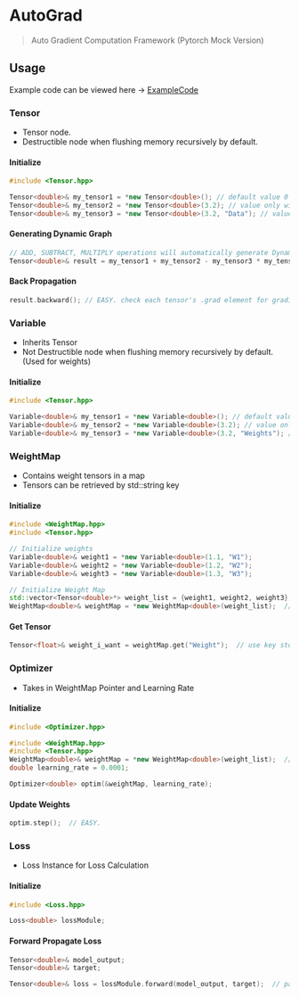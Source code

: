 # AutoGrad
> Auto Gradient Computation Framework (Pytorch Mock Version)

## Usage
Example code can be viewed here -> [ExampleCode](https://github.com/litcoderr/AutoGradCpp/blob/master/test/main.cpp)

### Tensor
- Tensor node.
- Destructible node when flushing memory recursively by default.

#### Initialize
```c++
#include <Tensor.hpp>

Tensor<double>& my_tensor1 = *new Tensor<double>(); // default value 0
Tensor<double>& my_tensor2 = *new Tensor<double>(3.2); // value only with default name as ""
Tensor<double>& my_tensor3 = *new Tensor<double>(3.2, "Data"); // value only and custom name
```

#### Generating Dynamic Graph
```c++
// ADD, SUBTRACT, MULTIPLY operations will automatically generate Dynamic Graph
Tensor<double>& result = my_tensor1 + my_tensor2 - my_tensor3 * my_tensor4
```

#### Back Propagation
```c++
result.backward(); // EASY. check each tensor's .grad element for gradient value
```

### Variable
- Inherits Tensor
- Not Destructible node when flushing memory recursively by default. (Used for weights)

#### Initialize
```c++
#include <Tensor.hpp>

Variable<double>& my_tensor1 = *new Variable<double>(); // default value 0
Variable<double>& my_tensor2 = *new Variable<double>(3.2); // value only with default name as ""
Variable<double>& my_tensor3 = *new Variable<double>(3.2, "Weights"); // value only with default name as ""
```

### WeightMap
- Contains weight tensors in a map
- Tensors can be retrieved by std::string key

#### Initialize
```c++
#include <WeightMap.hpp>
#include <Tensor.hpp>

// Initialize weights
Variable<double>& weight1 = *new Variable<double>(1.1, "W1"); 
Variable<double>& weight2 = *new Variable<double>(1.2, "W2"); 
Variable<double>& weight3 = *new Variable<double>(1.3, "W3");

// Initialize Weight Map
std::vector<Tensor<double>*> weight_list = {weight1, weight2, weight3};  // first make vector with type Tensor<T>*
WeightMap<double>& weightMap = *new WeightMap<double>(weight_list);  // Initialize by passing in weight list
```

#### Get Tensor
```c++
Tensor<float>& weight_i_want = weightMap.get("Weight");  // use key std::string to retrieve reference
```

### Optimizer
- Takes in WeightMap Pointer and Learning Rate

#### Initialize
```c++
#include <Optimizer.hpp>

#include <WeightMap.hpp>
#include <Tensor.hpp>
WeightMap<double>& weightMap = *new WeightMap<double>(weight_list);  // Initialize by passing in weight list
double learning_rate = 0.0001;

Optimizer<double> optim(&weightMap, learning_rate);
```

#### Update Weights
```c++
optim.step();  // EASY.
```

### Loss
- Loss Instance for Loss Calculation

#### Initialize
```c++
#include <Loss.hpp>

Loss<double> lossModule;
```

#### Forward Propagate Loss
```c++
Tensor<double>& model_output;
Tensor<double>& target;

Tensor<double>& loss = lossModule.forward(model_output, target);  // pass in model_output and target to forward method
```